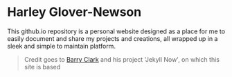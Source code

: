 # Harley Glover-Newson

This github.io repository is a personal website designed as a place for me to easily document and share my projects and creations, all wrapped up in a sleek and simple to maintain platform.

> Credit goes to [Barry Clark](https://github.com/barryclark) and his project 'Jekyll Now', on which this site is based
